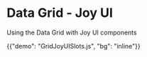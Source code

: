 # Data Grid - Joy UI

<p class="description">Using the Data Grid with Joy UI components</p>

{{"demo": "GridJoyUISlots.js", "bg": "inline"}}
